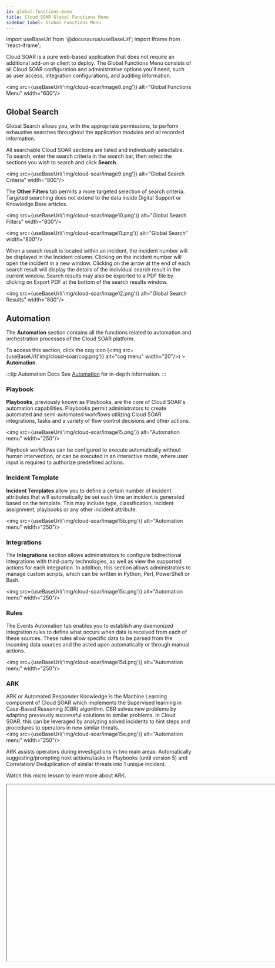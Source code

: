 ```yaml
---
id: global-functions-menu
title: Cloud SOAR Global Functions Menu
sidebar_label: Global Functions Menu
---
```


import useBaseUrl from '@docusaurus/useBaseUrl';
import Iframe from 'react-iframe';

Cloud SOAR is a pure web-based application that does not require an additional add-on or client to deploy. The Global Functions Menu consists of all Cloud SOAR configuration and administrative options you'll need, such as user access, integration configurations, and auditing information.

<img src={useBaseUrl('img/cloud-soar/image8.png')} alt="Global Functions Menu" width="600"/>


## Global Search

Global Search allows you, with the appropriate permissions, to perform exhaustive searches throughout the application modules and all recorded information.

All searchable Cloud SOAR sections are listed and individually selectable. To search, enter the search criteria in the search bar, then select the sections you wish to search and click **Search**.

<img src={useBaseUrl('img/cloud-soar/image9.png')} alt="Global Search Criteria" width="800"/>


The **Other Filters** tab permits a more targeted selection of search
criteria. Targeted searching does not extend to the data inside Digital Support or Knowledge Base articles.

<img src={useBaseUrl('img/cloud-soar/image10.png')} alt="Global Search Filters" width="800"/>

<img src={useBaseUrl('img/cloud-soar/image11.png')} alt="Global Search" width="800"/>

When a search result is located within an incident, the incident number will be displayed in the Incident column. Clicking on the incident number will open the incident in a new window. Clicking on the arrow at the end of each search result will display the details of the individual search result in the current window. Search results may also be exported to a PDF file by clicking on Export PDF at the bottom of the search results window.

<img src={useBaseUrl('img/cloud-soar/image12.png')} alt="Global Search Results" width="800"/>

## Automation

The **Automation** section contains all the functions related to automation and orchestration processes of the Cloud SOAR platform.

To access this section, click the cog icon (<img src={useBaseUrl('img/cloud-soar/cog.png')} alt="cog menu" width="20"/>) > **Automation**.

:::tip Automation Docs
See [Automation](/docs/cloud-soar/automation) for in-depth information.
:::

### Playbook

**Playbooks**, previously known as Playbooks, are the core of Cloud SOAR's automation capabilities. Playbooks permit administrators to create
automated and semi-automated workflows utilizing Cloud SOAR integrations,
tasks and a variety of flow control decisions and other actions.

<img src={useBaseUrl('img/cloud-soar/image15.png')} alt="Automation menu" width="250"/>

Playbook workflows can be configured to execute automatically without
human intervention, or can be executed in an interactive mode, where
user input is required to authorize predefined actions.

### Incident Template

**Incident Templates** allow you to define a certain number of incident
attributes that will automatically be set each time an incident is
generated based on the template. This may include type, classification,
incident assignment, playbooks or any other incident attribute.

<img src={useBaseUrl('img/cloud-soar/image15b.png')} alt="Automation menu" width="250"/>

### Integrations

The **Integrations** section allows administrators to configure
bidirectional integrations with third-party technologies, as well as
view the supported actions for each integration. In addition, this
section allows administrators to manage custom scripts, which can be
written in Python, Perl, PowerShell or Bash.

<img src={useBaseUrl('img/cloud-soar/image15c.png')} alt="Automation menu" width="250"/>

### Rules

The Events Automation tab enables you to establish any daemonized integration rules to define what occurs when data is received from each of these sources.
These rules allow specific data to be parsed from the incoming data
sources and the acted upon automatically or through manual actions.

<img src={useBaseUrl('img/cloud-soar/image15d.png')} alt="Automation menu" width="250"/>

### ARK

ARK or Automated Responder Knowledge is the Machine Learning component of Cloud SOAR which implements the Supervised learning in Case-Based Reasoning (CBR) algorithm.
CBR solves new problems by adapting previously successful solutions to similar problems. In Cloud SOAR, this can be leveraged by analyzing solved incidents to hint steps and procedures to operators in new similar threats.<br/> <img src={useBaseUrl('img/cloud-soar/image15e.png')} alt="Automation menu" width="250"/>

ARK assists operators during investigations in two main areas: Automatically suggesting/prompting next actions/tasks in Playbooks (until version 5) and Correlation/ Deduplication of similar threats into 1 unique incident.

Watch this micro lesson to learn more about ARK.

<Iframe url="https://www.youtube.com/embed/mUpaTFtKAMM?rel=0"
        width="854px"
        height="480px"
        id="myId"
        className="video-container"
        display="initial"
        position="relative"
        allow="accelerometer; autoplay=1; clipboard-write; encrypted-media; gyroscope; picture-in-picture"
        allowfullscreen
        />


#### Enable ARK

To enable ARK, click the cog icon (<img src={useBaseUrl('img/cloud-soar/cog.png')} alt="cog menu" width="20"/>) > **Settings** > **ARK** and make sure you have it set to **ON**.

From this page, it’s possible to configure also other ARK Settings such as the Neighbor incidents considered for each recommendation and an age relevance threshold. Those two parameters will allow you to tune the incidents that the Machine Learning algorithm will consider.

<img src={useBaseUrl('img/cloud-soar/image16b.png')} alt="ARK Settings" width="800"/>

When an incident is created in Cloud SOAR, the Incident Type field will be the one defining which Playbooks you can attach to that incident.

#### ARK Usage

ARK has a correlation and deduplication or merging mechanism you can use with the ARK OIF.

ARK 2.0 OIF is a custom Sumo Logic integration which allows investigators to implement a mechanism for deduplication and correlation of ingested alerts and Cloud SOAR incidents.

<img src={useBaseUrl('img/cloud-soar/image16d.png')} alt="ARK OIF" width="800"/>

<img src={useBaseUrl('img/cloud-soar/image16e.png')} alt="Test Action" width="800"/>

OIF ARK enrichment action “Get parents for incident” allows you to retrieve every incident (as proposed parents) that is similar to the analyzed one.

Each optional field allows you to fine tune the weight of the fields, acceptance thresholds and of the algorithm which needs to be trained and fine-tuned in order to get correct and reliable results.

<img src={useBaseUrl('img/cloud-soar/image16f.png')} alt="Field Weight" width="800"/>

Alert deduplication or merging can be achieved by utilizing ARK OIF enrichment actions and Cloud SOAR’s unique Triage capability.

Triage is a customizable section which can be used for enriching and preprocessing multiple different scenarios.

By dispatching the ingested alerts into Triage events, Cloud SOAR can automatically enrich each event, deduplicate them based on the logic configured in our associated Playbooks (which can invoke Ark OIF enrichment) and decide if Cloud SOAR should aggregate multiple entries in one unique incident, create multiple incidents for each event or if a similar incident has already been created, to update the existing incident with updated information.

Cloud SOAR can also correlate existing incidents to check if specific data is already present in the Cloud SOAR Database. It is crucial that all merging or deduplication must be done prior to conversion of an alert into incident. For example, a Triage event that allows you to invoke one or multiple playbooks for each Triage event created.

## Settings

The **Settings** section contains several Cloud SOAR administrative functions. To access, click the cog icon (<img src={useBaseUrl('img/cloud-soar/cog.png')} alt="cog menu" width="20"/>) <br/><img src={useBaseUrl('img/cloud-soar/automation.png')} alt="Automation" width="600"/>

<img src={useBaseUrl('img/cloud-soar/image17.png')} alt="Settings menu" width="300"/>                    


The following sections detail the various setup and configuration options for the Cloud SOAR platform. Although initial configuration can be performed in any order, the following sections are ordered in the suggested order for initial configuration.


### General Settings
The following options can be configured under General Settings:

#### System
- Display Notification __ Number of seconds
- Display Session Timeout __ The Session timeout in minutes will be applied to the next user login. 

<img src={useBaseUrl('img/cloud-soar/image184.png')} alt="General Settings" width="300"/> 


#### International Settings

<img src={useBaseUrl('img/cloud-soar/image187.png')} alt="International Settings" width="600"/> 

#### Language Settings
French language is now enabled in Cloud SOAR. It can be enabled under user profile section.

<img src={useBaseUrl('img/cloud-soar/image999.png')} alt="Language Settings" width="600"/> 

#### Instant Messaging

Instant Messaging integration can be enabled from here.

<img src={useBaseUrl('img/cloud-soar/image33b.png')} alt="messaging integration" width="550"/>

The same integration has to be updated under the user profile configuration.

<img src={useBaseUrl('img/cloud-soar/image33b1.png')} alt="messaging integration" width="750"/>

#### Incidents

There are several Incident settings that you should consider when configuring Cloud SOAR.

Cloud SOAR's Automatic Observables Harvesting feature examines free text
areas of Cloud SOAR to gather observables, such as IP addresses, domains and
email addresses. When enabled, Cloud SOAR will automatically harvest these
observables and add them to the appropriate observables section within
the incident. Checking the boxes under Automatically extract Observables
elements from will cause Cloud SOAR to perform Automatic Observables
Harvesting on the checked sections.

Under the Incident settings, it is also possible to make a final
incident note mandatory before the incident can be closed. This can be
used to enforce the policy of recording the final disposition of an
incident before it is closed.

<img src={useBaseUrl('img/cloud-soar/image31.png')} alt="Incident Settings" width="500"/>

<img src={useBaseUrl('img/cloud-soar/image188.png')} alt="Incident General Settings" width="800"/>

:::tip Incidents Documentation
For more information, refer to [Incidents and Triage](/docs/cloud-soar/incidents-triage).
:::


#### Incident Process Phases

Cloud SOAR allows managers to monitor the progress of incident phases as the
incident progresses. These phases and their properties can be configured
by administrators in the General settings page.

<img src={useBaseUrl('img/cloud-soar/image32.png')} alt="Incident Phases" width="600"/>

In addition to the phase name, administrators can determine whether the
phase is mandatory and the status of the incident when the new phase is
reached. Administrators may also disable phase management at the top of
the Incident Process Phase section or choose not to show the phase
management section in the Incident Details screen.

<img src={useBaseUrl('img/cloud-soar/image189.png')} alt="Incident Process Phase Settings" width="600"/>


#### Queue Settings

One or more queues may be configured which can be used to assign
incidents to until they are ready to be assigned to users. Queues can be
managed at the bottom of the General settings page.

<img src={useBaseUrl('img/cloud-soar/image33.png')} alt="Queue Settings" width="650"/>

Click the **+** button in the upper right-hand corner of the queue
settings to add a new queue. There are no restrictions on the number, or the scheme used to create queues. Common schemes are to create one general queue, a queue for each analyst tier, or a queue by job function.

<img src={useBaseUrl('img/cloud-soar/image199.png')} alt="Queue Settings" width="800"/>


#### User Settings (Security)

- Lock users after a number of consecutive login errors
- Lock users after their inactivity.
- Possibility to change the password policies

<img src={useBaseUrl('img/cloud-soar/image185.png')} alt="Security Settings" width="600"/>


#### Internet Connection Settings

<img src={useBaseUrl('img/cloud-soar/image186.png')} alt="Internet Connection Settings" width="600"/>


### User Management

When setting up Cloud SOAR, one of the first tasks an Administrator will want to accomplish is adding their user base. Just like Active Directory User and Group management, User Management allows you to create users, groups, and user profiles.

You can create granular role-based access control rules that dictate the permissions users have both within the Cloud SOAR platform and individual incidents. This section also allows administrators to configure Cloud SOAR to work with existing LDAP or Active Directory resources.

#### Profiles

The Profiles menu contains the different profiles: what a user can see and do within the Cloud SOAR platform and what a user can see and do from within an Incident.

By default, Cloud SOAR comes pre-loaded with Administrator and Read Only profiles. To create a new profile, click the **+** symbol in the top left corner of the screen.

A new configuration box containing all available permissions within the
Cloud SOAR platform are displayed. These permissions are as follows:

- **Incident** refer to the **Main Menu** modules highlighted previously. Configuring these permissions will determine what access a user has to different areas of the Incident section.
- **Settings** refer to the **Settings** module located in the Global Functions menu. Configuring these permissions will determine what modules under Settings the user can view/modify.
- **Search and Reporting** refer to the Home section located in the Main Menu.
- **Automation** refers to the Automation Section in the settings menu. Configuring these permissions will determine for example, what integrations can be viewed or modified
- **Entities** refers to the Entities section located in the Global Functions menu. Configuring these permissions will determine what the user can view/modify within the entities module.

#### Groups

Once general and incident profiles have been created, administrators can
add these profiles to their appropriate **Groups**. Navigate to **User Management** and select **Groups**.

Click the **+** again to add a new group. When the configuration screen is
displayed, name the new group and assign its
profile; click **Save** to continue. Group privileges override user
privileges. If a user belongs to more than one group, the privileges of
all groups are merged.

#### Users

Under the **User Management** dropdown choose **Users** and click **+** to
begin adding the user's details.

<img src={useBaseUrl('img/cloud-soar/image35.png')} alt="General User Settings" width="400"/>

The General tab contains the usual user account attributes such as name, email, address, username, etc. Select the user's Profile from the dropdown list to apply their permissions.

If you'd like to utilize your current Active Directory structure to
manage your Cloud SOAR user base via LDAP authentication, select **Use LDAP/AD for Authentication**.

#### LDAP/Active Directory Settings

If you'd like to utilize LDAP/AD authentication, you can configure this
feature under the LDAP/AD dropdown. This feature links a client's AD/AD infrastructure to the Cloud SOAR platform, ensuring all authentication policies are replicated when signing on in Cloud SOAR.

To enable the LDAP/AD integration, check **Enable LDAP/AD Server Integration** at the top of the LDAP/AD screen.

Insert the Host and Port Information for the LDAP/AD Server.

:::note
Port 389 is typically used for a standard communication port and 636 for a
secure port.
:::

Next, configure your reference field. References fields will work from 2
bits of data; SAMAccountName for a username or the individuals email
address.

<img src={useBaseUrl('img/cloud-soar/image36.png')} alt="LDAP Settings References" width="800"/>

Authentication may or may not be required depending on user permissions
on the AD/LDAP server. If your LDAP/AD server permissions require it,
ensure that a user with the appropriate permission is used here.

Designate the domain component that we want Cloud SOAR to connect with when
retrieving the authentication credentials. Configure which domain
components will be accessed in the Base Distinguished Name (DN) field.
You may also designate a failover local authentication if the LDAP/AD
server would become unreachable. Be sure to include domain components
that reflect the OU containing the user needing authentication.

#### Configuring Cloud SOAR Users to Work with LDAP/AD

During user creation utilize the same naming/email schema that you have
in your LDAP/AD Tree. In the example below The Cloud SOAR username, Peter
Parker, would correspond to the CN for the user in your LDAP/AD tree.

<img src={useBaseUrl('img/cloud-soar/image41.png')} alt="LDAP/AD tree" width="400"/>


#### Logged Users

The **Logged User** section of the Cloud SOAR platform contains session
information for the user who is currently logged on to the Cloud SOAR
platform. For administrators of the Cloud SOAR platform, this section will
show all authorized user session activity.

<img src={useBaseUrl('img/cloud-soar/image22.png')} alt="Logged Users" width="800"/>


### Notifications

Cloud SOAR allows administrators to configure notifications to Cloud SOAR users
as well as other external users. These notifications can be sent via Cloud SOAR's internal messaging platform, as well as email and SMS. **Watcher Groups** can also be created, which allows Cloud SOAR to send notifications to those who are not necessarily assigned to an incident when certain conditions are met, such as notifying managers when a high severity incident is created.

The Notifications selection enables you to configure outbound email
(SMTP) settings, and set up text messaging for incident notifications. Notifications can be configured by clicking on Notifications from the Settings menu.

#### Email Server Configuration

Under the Email Server Configuration tab, users configure outbound mail
and confirm privacy settings to fit their organization's needs. Once
these options are set, Administrators can configure which types of
events should trigger notifications to which users and by what means.

<img src={useBaseUrl('img/cloud-soar/image42.png')} alt="Email Configuration Settings" width="800"/>

#### Mail Notification Queue

The **Mail Notification Queue** shows the status of all email
notifications sent by Cloud SOAR.                                   

<img src={useBaseUrl('img/cloud-soar/image21.png')} alt="Mail Notification Queue" width="800"/>

By navigating to the Mail Notification Queue, you can view any delivery
failures, the details of the original notification, as well as have the
options to resend or delete the notification.

### Customization

Under the **Customization** dropdown, you will find an arsenal of
tools at their disposal. These tools will assist in the creation of
reports, custom fields, and incident elements, just to name a few. The
full list of features is listed below.

#### Incident Reports

Report Templates allow you to build their own reports by selecting
various components of an incident they wish to include in the report.

#### Custom Fields

**Custom Fields** allows administrators to edit existing fields as well as
add new fields for almost every section of Cloud SOAR. All Cloud SOAR sections
which permit custom fields are displayed on the left-hand side of the
page. Clicking on any one of these sections will display all current
fields for that section on the right-hand side of the page. Any existing
field may be edited, to include changing the name or adding list values.
The only attribute which cannot be changed is the type of the field,
such as text or date. New fields may also be added from this page.

#### Logo

The **Logo** section allows administrators to customize both their Cloud SOAR
user interface and reports with the logo of their company or the logo of
their clients. This can be done by simply uploading their image in the
specified .PNG file format size.

<img src={useBaseUrl('img/cloud-soar/image18b.png')} alt="Logo Settings" width="400"/>


#### Incident Label

The Incident labels section allows an administrator to define labels for
the different types of incidents that will be investigated. These labels
can also be created during the automation rule and incident template
creation process which will be explained in later sections.

#### Triage

Cloud SOAR's Triage module ingests events via the Cloud SOAR API and can be used
to triage events which may be unverified or have a low confidence level
before they are converted to incidents. The Triage module can be
completely customized for use cases from financial fraud to network IDS
alerts.

### Audit and Information

All audit and licensing information can be found under the Audit and Information tab.<br/> <img src={useBaseUrl('img/cloud-soar/image120.png')} alt="Audit and Information Menu" width="300"/>

<img src={useBaseUrl('img/cloud-soar/image20b.png')} alt="Audit and information" width="800"/>

Cloud SOAR audit logs and activity can be reviewed under the **Audit Trail** section of the menu. You can filter through activity displaying only errors and warnings or build their own filters for review. Log rotation settings and the ability to export audit findings can be controlled from the **Audit** menu at the top of the screen.

<img src={useBaseUrl('img/cloud-soar/image120b.png')} alt="Audit Trail" width="800"/>


The **Automation Bridge Monitoring** section displays the status of the automation bridges configured.

## Report

{@import ../reuse/csoar-delivery-2.md}

You can create reports on incidents to share with others. You can also [create widgets](/docs/cloud-soar/main-menu#create-widgets-for-dashboards-or-reports) to use in the report that display text, graphs, and charts containing details about incidents and other aspects of Cloud SOAR.

1. Click the gear icon in the upper-right corner of the UI, then select **Report**. <br/><img src={useBaseUrl('img/cloud-soar/delivery-2-access-reports.png')} alt="Access reports" width="150"/><br/>The Report UI appears. <br/><img src={useBaseUrl('img/cloud-soar/delivery-2-report-ui.png')} alt="Reports user interface" width="600"/> 
1. Click the **+** icon in the upper left corner. 
1. On the right side, select widgets to add to the report from **My Widgets** or **Public**. These are the same widgets that are available to use in [dashboards](/docs/cloud-soar/main-menu#create-a-dashboard). Widgets can be graphs, charts, tables, or any kind of visual element that contains information. Click **New** to [create a new widget](/docs/cloud-soar/main-menu#create-widgets-for-dashboards-or-reports). Click **Show List** to see all available widgets.  
1. Rearrange the widgets in the report as needed. You can even add widgets to the header and footer.<br/><img src={useBaseUrl('img/cloud-soar/delivery-2-widgets-in-report.png')} alt="Widgets in a report" width="600"/>
1. Click **Save**. In the dialog:
    1. Provide a **Report name** and a **Description**.
    1. Click **Schedule** to schedule the report to run on a regular basis.
    1. Scroll to the bottom of the dialog and click **Public** if you want to make the report available to others.
    1. Click **Save**.<br/><img src={useBaseUrl('img/cloud-soar/delivery-2-save-report.png')} alt="Save a report" width="300"/>
1. Click **Export** to export the report to PDF. 
1. Click **Open** to open the report later. 

## User Settings

The user icon in the upper right-hand corner allows you to view their profile and settings, as well as log out of the platform.

<img src={useBaseUrl('img/cloud-soar/image24.png')} alt="_Profile_" width="200"/>

The **Profile** button will take you to the [**User Management** section](#user-management), where administrators can add and remove users, lock a user's account, force a user account to change their password or set its expiration period.


## Support

Under the **Support** section, you can find valuable information such as
the Cloud SOAR user manual, API Integrations, the Integration Framework, a
link to our Community portal, as well as contact Sumo Logic for other
support issues.

To access, click the question mark icon in the top nav.

<img src={useBaseUrl('img/cloud-soar/support.png')} alt="Support Page" width="600"/>
